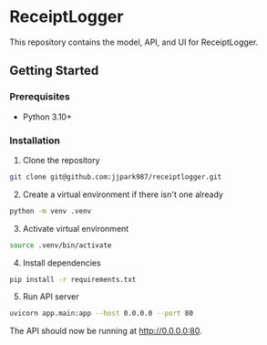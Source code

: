 # ReceiptLogger

This repository contains the model, API, and UI for ReceiptLogger.

## Getting Started

### Prerequisites

- Python 3.10+

### Installation

1. Clone the repository

```zsh
git clone git@github.com:jjpark987/receiptlogger.git
```

2. Create a virtual environment if there isn't one already

```zsh
python -m venv .venv
```

3. Activate virtual environment

```zsh
source .venv/bin/activate
```

4. Install dependencies

```zsh
pip install -r requirements.txt
```

5. Run API server

```zsh
uvicorn app.main:app --host 0.0.0.0 --port 80
```

The API should now be running at http://0.0.0.0:80.

<!-- ## Alebmic Version Control

This project uses Alembic for managing database migrations and version control. Whenever there are updates to the database models, we must create and apply a migration to ensure that the database schema remains in sync with the application’s data structures.

1. Create migration

```zsh
alembic revision --autogenerate -m "Migration message"
```

2. Migrate

```zsh
alembic upgrade head
```

## Seeding Database

To seed the database with:
- 3 categories (data manipulations, combinatorics, optimizations)
- subcategories for each category

- Make sure MySQL database server is up and migrated with the latest migration

- Seed database

```zsh
python -m app.seed
```

## Docker

### Commands

- Build image and create container in the foreground

```zsh
docker compose up --build
```

- List all containers

```zsh
docker ps -a
```

- Prune all stopped containers

```zsh
docker container prune -f
``` -->